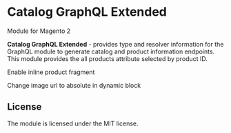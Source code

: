 # Catalog GraphQL Extended

Module for Magento 2

**Catalog GraphQL Extended** - provides type and resolver information for the GraphQL module
to generate catalog and product information endpoints.
This module provides the all products attribute selected by product ID.

Enable inline product fragment

Change image url to absolute in dynamic block

## License

The module is licensed under the MIT license.

